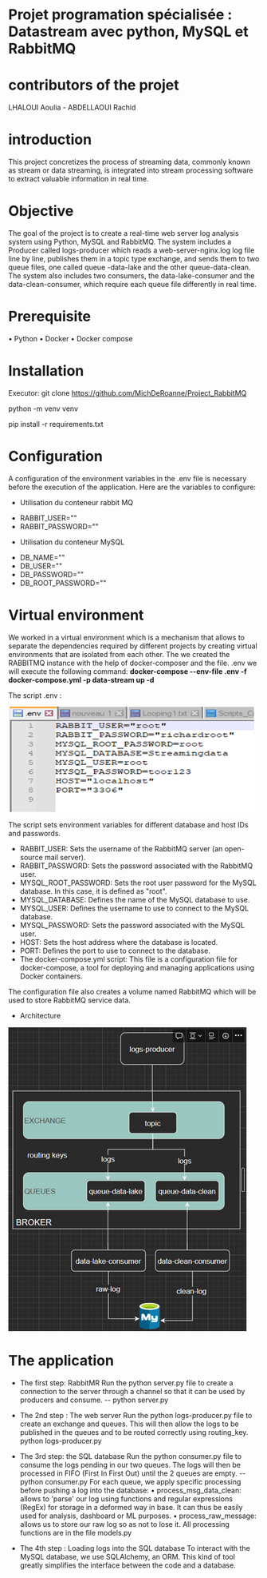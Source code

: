 # Projet programation spécialisée : Datastream avec python, MySQL et RabbitMQ 

# contributors of the projet
LHALOUI Aoulia - ABDELLAOUI Rachid

# introduction
This project concretizes the process of streaming data, commonly known as stream or data streaming,
is integrated into stream processing software to extract valuable information in real time.

# Objective  
The goal of the project is to create a real-time web server log analysis system using Python, MySQL and RabbitMQ. 
The system includes a Producer called logs-producer which reads a web-server-nginx.log log file line by line, publishes them in a topic type exchange, 
and sends them to two queue files, one called queue -data-lake and the other queue-data-clean.
The system also includes two consumers, the data-lake-consumer and the data-clean-consumer, which require each queue file differently in real time.

 # Prerequisite
•	Python
•	Docker
•	Docker compose

# Installation

Executor:
git clone https://github.com/MichDeRoanne/Project_RabbitMQ

python -m venv venv

pip install -r requirements.txt

# Configuration
A configuration of the environment variables in the .env file is necessary before the execution of the application.
Here are the variables to configure:
* Utilisation du conteneur rabbit MQ
- RABBIT_USER=""   
- RABBIT_PASSWORD=""

* Utilisation du conteneur MySQL

- DB_NAME=""
- DB_USER=""
- DB_PASSWORD=""
- DB_ROOT_PASSWORD=""

# Virtual environment
We worked in a virtual environment which is a mechanism that allows to separate the dependencies required by different projects by creating virtual environments that are isolated from each other.
The we created the RABBITMQ instance with the help of docker-composer and the file. .env we will execute the following command: __docker-compose --env-file .env -f docker-compose.yml -p data-stream up -d__

The script .env :

[<img src="Picture2.png" alt="Env">](Picture2.png)

The script sets environment variables for different database and host IDs and passwords.
- RABBIT_USER: Sets the username of the RabbitMQ server (an open-source mail server).
- RABBIT_PASSWORD: Sets the password associated with the RabbitMQ user.
- MYSQL_ROOT_PASSWORD: Sets the root user password for the MySQL database. In this case, it is defined as "root".
- MYSQL_DATABASE: Defines the name of the MySQL database to use.
- MYSQL_USER: Defines the username to use to connect to the MySQL database.
- MYSQL_PASSWORD: Sets the password associated with the MySQL user.
- HOST: Sets the host address where the database is located.
- PORT: Defines the port to use to connect to the database.
- The docker-compose.yml script: This file is a configuration file for docker-compose, a tool for deploying and managing applications using Docker containers.

 The configuration file also creates a volume named RabbitMQ which will be used to store RabbitMQ service data.

* Architecture 

[<img src="Picture1.png" alt="Architecture">](Picture1.png)


# The application
* The first step: RabbitMR
Run the python server.py file to create a connection to the server through a channel so that it can be used by producers and consume.
-- python server.py
* The 2nd step :  The web server
Run the python logs-producer.py file to create an exchange and queues. 
This will then allow the logs to be published in the queues and to be routed correctly using routing_key.
python logs-producer.py
* The 3rd step: the SQL database
Run the python consumer.py file to consume the logs pending in our two queues.
The logs will then be processed in FIFO (First In First Out) until the 2 queues are empty.
-- python consumer.py
For each queue, we apply specific processing before pushing a log into the database:
•	process_msg_data_clean: allows to 'parse' our log using functions and regular expressions (RegEx) for storage in a deformed way in base.
    It can thus be easily used for analysis, dashboard or ML purposes.
•	process_raw_message: allows us to store our raw log so as not to lose it.
    All processing functions are in the file models.py

* The 4th step :  Loading logs into the SQL database
To interact with the MySQL database, we use SQLAlchemy, an ORM. This kind of tool greatly simplifies the interface between the code and a database.


